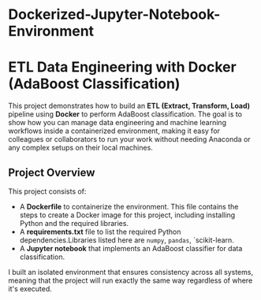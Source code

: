 # Dockerized-Jupyter-Notebook-Environment
# ETL Data Engineering with Docker (AdaBoost Classification)

This project demonstrates how to build an **ETL (Extract, Transform, Load)** pipeline using **Docker** to perform AdaBoost classification. The goal is to show how you can manage data engineering and machine learning workflows inside a containerized environment, making it easy for colleagues or collaborators to run your work without needing Anaconda or any complex setups on their local machines.

## Project Overview

This project consists of:
- A **Dockerfile** to containerize the environment.  This file contains the steps to create a Docker image for this project, including installing Python and the required libraries.
- A **requirements.txt** file to list the required Python dependencies.Libraries listed here are `numpy`, `pandas`, `scikit-learn.
- A **Jupyter notebook** that implements an AdaBoost classifier for data classification.

I built an isolated environment that ensures consistency across all systems, meaning that the project will run exactly the same way regardless of where it's executed.




